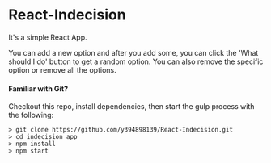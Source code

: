 # React-Indecision
It's a simple React App.

You can add a new option and after you add some, you can click the 'What should I do' button to get a random option.
You can also remove the specific option or remove all the options.

#### Familiar with Git?
Checkout this repo, install dependencies, then start the gulp process with the following:

```
> git clone https://github.com/y394898139/React-Indecision.git
> cd indecision app
> npm install
> npm start
```
